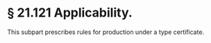 # § 21.121   Applicability.

This subpart prescribes rules for production under a type certificate.




